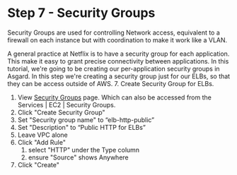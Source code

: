 # Step 7 - Security Groups

Security Groups are used for controlling Network access, equivalent to a firewall on each instance but with coordination to make it work like a VLAN.

A general practice at Netflix is to have a security group for each application. This make it easy to grant precise connectivity between applications.
In this tutorial, we're going to be creating our per-application security groups in Asgard. In this step we're creating a security group just for our ELBs, so that they can be access outside of AWS.
7. Create Security Group for ELBs.

1. View [Security Groups](https://console.aws.amazon.com/ec2/v2/home?region=us-west-2#SecurityGroups:) page.  Which can also be accessed from the Services | EC2 | Security Groups.
2. Click "Create Security Group"
3. Set "Security group name" to “elb-http-public”
4. Set "Description" to “Public HTTP for ELBs”
5. Leave VPC alone
6. Click "Add Rule"
    1. select "HTTP" under the Type column
    2. ensure "Source" shows Anywhere
7. Click "Create"
